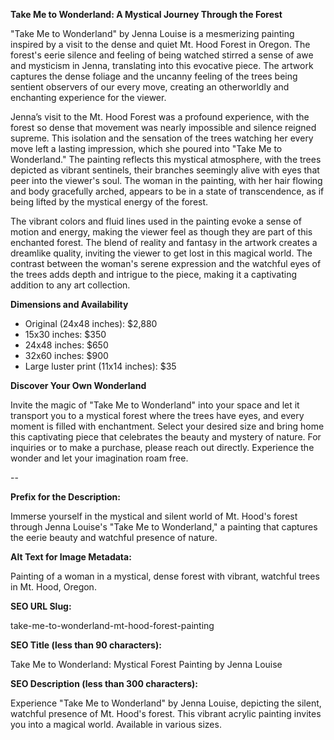 **Take Me to Wonderland: A Mystical Journey Through the Forest**

"Take Me to Wonderland" by Jenna Louise is a mesmerizing painting inspired by a visit to the dense and quiet Mt. Hood Forest in Oregon. The forest's eerie silence and feeling of being watched stirred a sense of awe and mysticism in Jenna, translating into this evocative piece. The artwork captures the dense foliage and the uncanny feeling of the trees being sentient observers of our every move, creating an otherworldly and enchanting experience for the viewer.

Jenna’s visit to the Mt. Hood Forest was a profound experience, with the forest so dense that movement was nearly impossible and silence reigned supreme. This isolation and the sensation of the trees watching her every move left a lasting impression, which she poured into "Take Me to Wonderland." The painting reflects this mystical atmosphere, with the trees depicted as vibrant sentinels, their branches seemingly alive with eyes that peer into the viewer's soul. The woman in the painting, with her hair flowing and body gracefully arched, appears to be in a state of transcendence, as if being lifted by the mystical energy of the forest.

The vibrant colors and fluid lines used in the painting evoke a sense of motion and energy, making the viewer feel as though they are part of this enchanted forest. The blend of reality and fantasy in the artwork creates a dreamlike quality, inviting the viewer to get lost in this magical world. The contrast between the woman's serene expression and the watchful eyes of the trees adds depth and intrigue to the piece, making it a captivating addition to any art collection.

**Dimensions and Availability**

- Original (24x48 inches): $2,880
- 15x30 inches: $350
- 24x48 inches: $650
- 32x60 inches: $900
- Large luster print (11x14 inches): $35

**Discover Your Own Wonderland**

Invite the magic of "Take Me to Wonderland" into your space and let it transport you to a mystical forest where the trees have eyes, and every moment is filled with enchantment. Select your desired size and bring home this captivating piece that celebrates the beauty and mystery of nature. For inquiries or to make a purchase, please reach out directly. Experience the wonder and let your imagination roam free.

--

**Prefix for the Description:**

Immerse yourself in the mystical and silent world of Mt. Hood's forest through Jenna Louise's "Take Me to Wonderland," a painting that captures the eerie beauty and watchful presence of nature.

**Alt Text for Image Metadata:**

Painting of a woman in a mystical, dense forest with vibrant, watchful trees in Mt. Hood, Oregon.

**SEO URL Slug:**

take-me-to-wonderland-mt-hood-forest-painting

**SEO Title (less than 90 characters):**

Take Me to Wonderland: Mystical Forest Painting by Jenna Louise

**SEO Description (less than 300 characters):**

Experience "Take Me to Wonderland" by Jenna Louise, depicting the silent, watchful presence of Mt. Hood's forest. This vibrant acrylic painting invites you into a magical world. Available in various sizes.